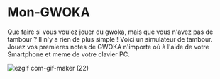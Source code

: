 # Mon-GWOKA
Que faire si vous voulez jouer du gwoka, mais que vous n'avez pas de tambour ? Il n'y a rien de plus simple ! Voici un simulateur de tambour. Jouez vos premieres notes de GWOKA n'importe où à l'aide de votre Smartphone et meme de votre clavier PC.


![ezgif com-gif-maker (22)](https://user-images.githubusercontent.com/76264628/124178241-a0fe0280-dab1-11eb-87ce-93efc9ca1e29.gif)
